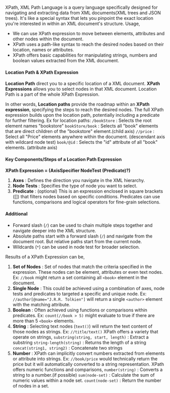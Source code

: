 XPath, XML Path Language is a query language specifically designed for navigating and extracting data from XML documents(XML trees and JSON trees). It's like a special syntax that lets you pinpoint the exact location you're interested in within an XML document's structure. 
Usage,
- We can use XPath expression to move between elements, attributes and other nodes within the document.
- XPath uses a path-like syntax to reach the desired nodes based on their location, names or attributes. 
- XPath offers basic capabilities for manipulating strings, numbers and boolean values extracted from the XML document.   

#### Location Path & XPath Expression
**Location Path** direct you to a specific location of a XML document. 
**XPath Expressions** allows you to select nodes in that XML document. Location Path is a part of the whole XPath Expression.

In  other words,
**Location paths** provide the roadmap within an **XPath expression**, specifying the steps to reach the desired nodes. The full XPath expression builds upon the location path, potentially including a predicate for further filtering.
Ex for location paths:
	`/bookStore` : Selects the root element names "bookstore"
	`bookStore/book` : Selects all "book" elements that are direct children of the "bookstore" element.(child axis)
	`//price` : Select all "Price" elements anywhere within the document. (descendant axis with wildcard node test)
	`book/@id` : Selects the "id" attribute of all "book" elements. (attribute axis)
#### Key Components/Steps of a Location Path Expression
**XPath Expression = (AxisSpecifier NodeTest (Predicate)?)**
1. **Axes** : Defines the direction you navigate in the XML hierarchy. 
2. **Node Tests** : Specifies the type of node you want to select. 
3. **Predicate** : (optional) This is an expression enclosed in square brackets ([]) that filters nodes based on specific conditions. Predicates can use functions, comparisons and logical operators for fine-grain selections.
#### Additional
- Forward slash (`/`) can be used to chain multiple steps together and navigate deeper into the XML structure. 
- Absolute paths start with a forward slash (`/`) and navigate from the document root. But relative paths start from the current node.
- Wildcards (`*`) can be used in node test for broader selection.

Results of a XPath Expression can be,
1. **Set of Nodes** : Set of nodes that match the criteria specified in the expression. These nodes can be element, attributes or even text nodes. 
	Ex: `//book` might return a set containing all `<book>` element in the document. 
2. **Single Node** : This could be achieved using a combination of axes, node tests and predicates to targeted a specific and unique node.
	Ex: `//author[@name="J.R.R. Tolkien"]` will return a single `<author>` element with the matching attribute. 
3. **Boolean** : Often achieved using functions or comparisons within predicates. 
	Ex: `count(//book > 5)` might evaluate to true if there are more than 5 `<book>` elements.
4. **String** : Selecting text nodes (`text()`) will return the text content of those nodes as strings. 
	Ex: `//title/text()`
	XPath offers a variety that operate on strings,
	`substring(string, start, length)` : Extract a substring
	`string-length(string)` : Returns the length of a string
	`concat(string1, string2)` : Concatenate two strings
5. **Number** : XPath can implicitly convert numbers extracted from elements or attribute into strings. 
	Ex: `//book/price` would technically return the price but it will automatically converted to a string representation.
	XPath offers numeric functions and comparisons,
	`number(string)` : Converts a string to a number.(if possible)
	`sum(node-set)` : Calculate the sum of numeric values within a node set.
	`count(node-set)` : Return the number of nodes in a set.